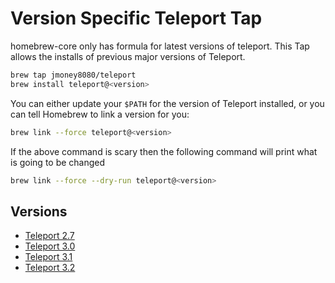 # Version Specific Teleport Tap

homebrew-core only has formula for latest versions of teleport.  This Tap allows the installs of previous major versions of Teleport.

```bash
brew tap jmoney8080/teleport
brew install teleport@<version>
```

You can either update your `$PATH` for the version of Teleport installed, or you can tell Homebrew to link a version for you:

```bash
brew link --force teleport@<version>
```

If the above command is scary then the following command will print what is going to be changed

```bash
brew link --force --dry-run teleport@<version>
```

## Versions

- [Teleport 2.7](https://gravitational.com/teleport/docs/ver/2.7/)
- [Teleport 3.0](https://gravitational.com/teleport/docs/ver/3.0)
- [Teleport 3.1](https://gravitational.com/teleport/docs/ver/3.1)
- [Teleport 3.2](https://gravitational.com/teleport/docs/ver/3.2)
